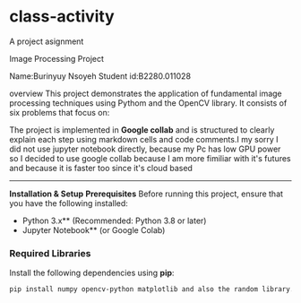 # class-activity
A project asignment

Image Processing Project


Name:Burinyuy Nsoyeh
Student id:B2280.011028


overview
This project demonstrates the application of fundamental image processing techniques using Pythom and the OpenCV library. It consists of six problems that focus on:

The project is implemented in **Google collab** and is structured to clearly explain each step using markdown cells and code comments.I my sorry I did not use jupyter notebook directly, because  my Pc has low GPU power so I decided to use google collab because I am more fimiliar with it's futures and because it is faster too since it's cloud based

---

 **Installation & Setup**
 **Prerequisites**
Before running this project, ensure that you have the following installed:
- Python 3.x** (Recommended: Python 3.8 or later)
- Jupyter Notebook** (or Google Colab)

### **Required Libraries**
Install the following dependencies using **pip**:
```bash
pip install numpy opencv-python matplotlib and also the random library. Not excluding open cv itself and numpy

